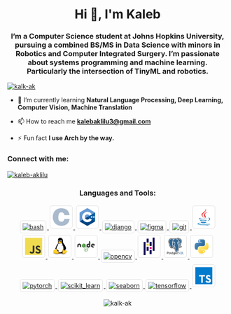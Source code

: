 <h1 align="center">Hi 👋, I'm Kaleb</h1>
<h3 align="center">I’m a Computer Science student at Johns Hopkins University, pursuing a combined BS/MS in Data Science with minors in Robotics and Computer Integrated Surgery. I’m passionate about systems programming and machine learning. Particularly the intersection of TinyML and robotics.</h3>

<p align="left"> <a href="https://github.com/ryo-ma/github-profile-trophy"><img src="https://github-profile-trophy.vercel.app/?username=kalk-ak" alt="kalk-ak" /></a> </p>

- 🌱 I’m currently learning **Natural Language Processing, Deep Learning, Computer Vision, Machine Translation**

- 📫 How to reach me **kalebaklilu3@gmail.com**

- ⚡ Fun fact **I use Arch by the way.**

<h3 align="left">Connect with me:</h3>
<p align="left">
<a href="https://linkedin.com/in/kaleb-aklilu" target="blank"><img align="center" src="https://raw.githubusercontent.com/rahuldkjain/github-profile-readme-generator/master/src/images/icons/Social/linked-in-alt.svg" alt="kaleb-aklilu" height="30" width="40" /></a>
</p>

<h3 align="center">Languages and Tools:</h3>
<p align="center">
  <a href="https://www.gnu.org/software/bash/" target="_blank" rel="noreferrer"> <img src="https://www.vectorlogo.zone/logos/gnu_bash/gnu_bash-icon.svg" alt="bash" width="40" height="40" style="background-color: #ffffff; border: 1px solid #e0e0e0; border-radius: 5px; padding: 5px; margin: 2px;"/> </a>
  <a href="https://www.cprogramming.com/" target="_blank" rel="noreferrer"> <img src="https://raw.githubusercontent.com/devicons/devicon/master/icons/c/c-original.svg" alt="c" width="40" height="40" style="background-color: #ffffff; border: 1px solid #e0e0e0; border-radius: 5px; padding: 5px; margin: 2px;"/> </a>
  <a href="https://www.w3schools.com/cpp/" target="_blank" rel="noreferrer"> <img src="https://raw.githubusercontent.com/devicons/devicon/master/icons/cplusplus/cplusplus-original.svg" alt="cplusplus" width="40" height="40" style="background-color: #ffffff; border: 1px solid #e0e0e0; border-radius: 5px; padding: 5px; margin: 2px;"/> </a>
  <a href="https://www.djangoproject.com/" target="_blank" rel="noreferrer"> <img src="https://cdn.worldvectorlogo.com/logos/django.svg" alt="django" width="40" height="40" style="background-color: #ffffff; border: 1px solid #e0e0e0; border-radius: 5px; padding: 5px; margin: 2px;"/> </a>
  <a href="https://www.figma.com/" target="_blank" rel="noreferrer"> <img src="https://www.vectorlogo.zone/logos/figma/figma-icon.svg" alt="figma" width="40" height="40" style="background-color: #ffffff; border: 1px solid #e0e0e0; border-radius: 5px; padding: 5px; margin: 2px;"/> </a>
  <a href="https://git-scm.com/" target="_blank" rel="noreferrer"> <img src="https://www.vectorlogo.zone/logos/git-scm/git-scm-icon.svg" alt="git" width="40" height="40" style="background-color: #ffffff; border: 1px solid #e0e0e0; border-radius: 5px; padding: 5px; margin: 2px;"/> </a>
  <a href="https://www.java.com" target="_blank" rel="noreferrer"> <img src="https://raw.githubusercontent.com/devicons/devicon/master/icons/java/java-original.svg" alt="java" width="40" height="40" style="background-color: #ffffff; border: 1px solid #e0e0e0; border-radius: 5px; padding: 5px; margin: 2px;"/> </a>
  <a href="https://developer.mozilla.org/en-US/docs/Web/JavaScript" target="_blank" rel="noreferrer"> <img src="https://raw.githubusercontent.com/devicons/devicon/master/icons/javascript/javascript-original.svg" alt="javascript" width="40" height="40" style="background-color: #ffffff; border: 1px solid #e0e0e0; border-radius: 5px; padding: 5px; margin: 2px;"/> </a>
  <a href="https://www.linux.org/" target="_blank" rel="noreferrer"> <img src="https://raw.githubusercontent.com/devicons/devicon/master/icons/linux/linux-original.svg" alt="linux" width="40" height="40" style="background-color: #ffffff; border: 1px solid #e0e0e0; border-radius: 5px; padding: 5px; margin: 2px;"/> </a>
  <a href="https://nodejs.org" target="_blank" rel="noreferrer"> <img src="https://raw.githubusercontent.com/devicons/devicon/master/icons/nodejs/nodejs-original-wordmark.svg" alt="nodejs" width="40" height="40" style="background-color: #ffffff; border: 1px solid #e0e0e0; border-radius: 5px; padding: 5px; margin: 2px;"/> </a>
  <a href="https://opencv.org/" target="_blank" rel="noreferrer"> <img src="https://www.vectorlogo.zone/logos/opencv/opencv-icon.svg" alt="opencv" width="40" height="40" style="background-color: #ffffff; border: 1px solid #e0e0e0; border-radius: 5px; padding: 5px; margin: 2px;"/> </a>
  <a href="https://pandas.pydata.org/" target="_blank" rel="noreferrer"> <img src="https://raw.githubusercontent.com/devicons/devicon/2ae2a900d2f041da66e950e4d48052658d850630/icons/pandas/pandas-original.svg" alt="pandas" width="40" height="40" style="background-color: #ffffff; border: 1px solid #e0e0e0; border-radius: 5px; padding: 5px; margin: 2px;"/> </a>
  <a href="https://www.postgresql.org" target="_blank" rel="noreferrer"> <img src="https://raw.githubusercontent.com/devicons/devicon/master/icons/postgresql/postgresql-original-wordmark.svg" alt="postgresql" width="40" height="40" style="background-color: #ffffff; border: 1px solid #e0e0e0; border-radius: 5px; padding: 5px; margin: 2px;"/> </a>
  <a href="https://www.python.org" target="_blank" rel="noreferrer"> <img src="https://raw.githubusercontent.com/devicons/devicon/master/icons/python/python-original.svg" alt="python" width="40" height="40" style="background-color: #ffffff; border: 1px solid #e0e0e0; border-radius: 5px; padding: 5px; margin: 2px;"/> </a>
  <a href="https://pytorch.org/" target="_blank" rel="noreferrer"> <img src="https://www.vectorlogo.zone/logos/pytorch/pytorch-icon.svg" alt="pytorch" width="40" height="40" style="background-color: #ffffff; border: 1px solid #e0e0e0; border-radius: 5px; padding: 5px; margin: 2px;"/> </a>
  <a href="https://scikit-learn.org/" target="_blank" rel="noreferrer"> <img src="https://upload.wikimedia.org/wikipedia/commons/0/05/Scikit_learn_logo_small.svg" alt="scikit_learn" width="40" height="40" style="background-color: #ffffff; border: 1px solid #e0e0e0; border-radius: 5px; padding: 5px; margin: 2px;"/> </a>
  <a href="https://seaborn.pydata.org/" target="_blank" rel="noreferrer"> <img src="https://seaborn.pydata.org/_images/logo-mark-lightbg.svg" alt="seaborn" width="40" height="40" style="background-color: #ffffff; border: 1px solid #e0e0e0; border-radius: 5px; padding: 5px; margin: 2px;"/> </a>
  <a href="https://www.tensorflow.org" target="_blank" rel="noreferrer"> <img src="https://www.vectorlogo.zone/logos/tensorflow/tensorflow-icon.svg" alt="tensorflow" width="40" height="40" style="background-color: #ffffff; border: 1px solid #e0e0e0; border-radius: 5px; padding: 5px; margin: 2px;"/> </a>
  <a href="https://www.typescriptlang.org/" target="_blank" rel="noreferrer"> <img src="https://raw.githubusercontent.com/devicons/devicon/master/icons/typescript/typescript-original.svg" alt="typescript" width="40" height="40" style="background-color: #ffffff; border: 1px solid #e0e0e0; border-radius: 5px; padding: 5px; margin: 2px;"/> </a>
</p>

<p align="center"><img align="center" src="https://github-readme-stats.vercel.app/api/top-langs?username=kalk-ak&show_icons=true&locale=en&layout=compact" alt="kalk-ak" /></p>
